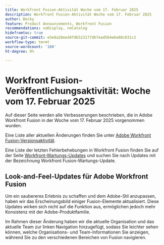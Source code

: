 ```yaml
---
title: Workfront Fusion-Aktivität Woche vom 17. Februar 2025
description: Workfront Fusion-Aktivität Woche vom 17. Februar 2025
author: Becky
feature: Product Announcements, Workfront Fusion
recommendations: noDisplay, noCatalog
hidefromtoc: true
source-git-commit: e5e8a20eed4fdb523177d67ead564e6e80c031c2
workflow-type: tm+mt
source-wordcount: '160'
ht-degree: 0%

---
```


# Workfront Fusion-Veröffentlichungsaktivität: Woche vom 17. Februar 2025

Auf dieser Seite werden alle Verbesserungen beschrieben, die in Adobe Workfront Fusion in der Woche vom 17. Februar 2025 vorgenommen wurden.

Eine Liste aller aktuellen Änderungen finden Sie unter [Adobe Workfront Fusion-Versionsaktivität](/help/workfront-fusion/fusion-product-releases/fusion-release-activity.md).

Eine Liste der letzten Fehlerbehebungen in Workfront Fusion finden Sie auf der Seite [Workfront-Wartungs-Updates](https://experienceleague.adobe.com/de/docs/workfront-known-issues/releases/current-updates) und suchen Sie nach Updates mit der Bezeichnung Workfront Fusion-Wartungs-Update.

<!--## Adobe Storage connector and modules now available

Now you can use Workfront Fusion to manage Adobe your Adobe Storage. With the Adobe Storage modules, you can: 

* Create, discard, restore, or delete an Adobe Enterprise Storage Management (ESM) store
* Invite a user to an ESM store
* Make a custom call the the Adobe User Management API 

For information and instructions, see [Adobe Storage modules]().-->

## Look-and-Feel-Updates für Adobe Workfront Fusion

Um ein saubereres Erlebnis zu schaffen und dem Adobe-Stil anzupassen, haben wir das Erscheinungsbild einiger Fusion-Elemente aktualisiert. Diese Updates wirken sich nicht auf die Funktion aus, ermöglichen jedoch mehr Konsistenz mit der Adobe-Produktfamilie.

Im Rahmen dieser Änderung haben wir die aktuelle Organisation und das aktuelle Team zur linken Navigation hinzugefügt, sodass Sie leichter sehen können, welche Organisations- und Team-Informationen Sie anzeigen, während Sie zu den verschiedenen Bereichen von Fusion navigieren.


